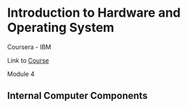 # Introduction to Hardware and Operating System

Coursera - IBM

Link to [Course](https://www.coursera.org/learn/introduction-to-hardware-and-operating-systems/)

Module 4

## Internal Computer Components









